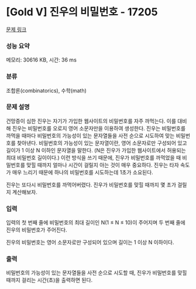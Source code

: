 # [Gold V] 진우의 비밀번호 - 17205 

[문제 링크](https://www.acmicpc.net/problem/17205) 

### 성능 요약

메모리: 30616 KB, 시간: 36 ms

### 분류

조합론(combinatorics), 수학(math)

### 문제 설명

<p>건망증이 심한 진우는 자기가 가입한 웹사이트의 비밀번호를 자주 까먹는다. 이를 대비해 진우는 비밀번호를 오로지 영어 소문자만을 이용하여 생성한다. 진우는 비밀번호를 까먹을 때마다 비밀번호의 가능성이 있는 문자열들을 사전 순으로 시도하여 맞는 비밀번호를 찾아낸다. 비밀번호의 가능성이 있는 문자열이란, 영어 소문자로만 구성되어 있고 길이가 1 이상 N 이하인 문자열을 말한다. (N은 진우가 가입한 웹사이트에서 허용되는 최대 비밀번호 길이이다.) 이런 방식을 쓰기 때문에, 진우가 비밀번호를 까먹었을 때 비밀번호를 맞힐 때까지 얼마나 시간이 걸릴지 아는 것이 매우 중요하다. 진우는 타자 속도가 매우 느리기 때문에 하나의 비밀번호를 시도하는데 1초가 소요된다.</p>

<p>진우는 또다시 비밀번호를 까먹어버렸다. 진우가 비밀번호를 맞힐 때까지 몇 초가 걸릴지 계산해보자.</p>

### 입력 

 <p>입력의 첫 번째 줄에 비밀번호의 최대 길이인 N(1 ≤ N ≤ 10)이 주어지며 두 번째 줄에 진우의 비밀번호가 주어진다.</p>

<p>진우의 비밀번호는 영어 소문자로만 구성되어 있으며 길이는 1 이상 N 이하이다.</p>

### 출력 

 <p>비밀번호의 가능성이 있는 문자열들을 사전 순으로 시도할 때, 진우가 비밀번호를 맞힐 때까지 걸리는 시간(초)을 출력하면 된다.</p>

